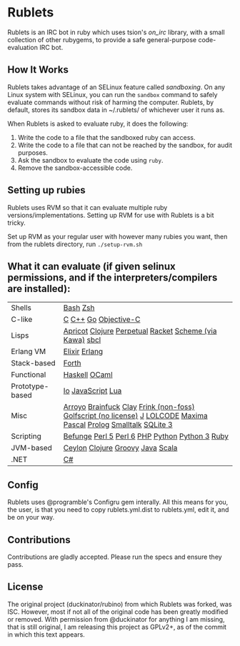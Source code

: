 Rublets
=======

Rublets is an IRC bot in ruby which uses tsion's *on_irc* library, with a small collection of other rubygems, to provide a safe general-purpose code-evaluation IRC bot.

How It Works
------------

Rublets takes advantage of an SELinux feature called *sandboxing*. On any Linux system with SELinux, you can run the `sandbox` command to safely evaluate commands without risk of harming the computer. Rublets, by default, stores its sandbox data in ~/.rublets/ of whichever user it runs as.

When Rublets is asked to evaluate ruby, it does the following:

1. Write the code to a file that the sandboxed ruby can access.
2. Write the code to a file that can not be reached by the sandbox, for audit purposes.
3. Ask the sandbox to evaluate the code using `ruby`.
4. Remove the sandbox-accessible code.

Setting up rubies
-----------------

Rublets uses RVM so that it can evaluate multiple ruby versions/implementations. Setting up RVM for use with Rublets is a bit tricky.

Set up RVM as your regular user with however many rubies you want, then from the rublets directory, run `./setup-rvm.sh`

What it can evaluate (if given selinux permissions, and if the interpreters/compilers are installed):
-----------------------------------------------------------------------------------------------------


<table>
<tr>
  <td>Shells</td>
  <td>
    <a href="https://www.gnu.org/software/bash/">Bash</a>
    <a href="http://www.zsh.org/">Zsh</a>
  </td>
</tr>
<tr>
  <td>C-like</td>
  <td>
    <a href="http://gcc.gnu.org/">C</a>
    <a href="http://gcc.gnu.org/">C++</a>
    <a href="http://www.golang.org/">Go</a>
    <a href="http://gcc.gnu.org/">Objective-C</a>
  </td>
</tr>
<tr>
  <td>Lisps</td>
  <td>
    <a href="https://github.com/programble/apricot">Apricot</a>
    <a href="http://clojure.org/">Clojure</a>
    <a href="https://github.com/programble/perpetual">Perpetual</a>
    <a href="http://racket-lang.org">Racket</a>
    <a href="https://en.wikipedia.org/wiki/Scheme_%28programming_language%29">Scheme (via Kawa)</a>
    <a href="http://sbcl.org">sbcl</a>
  </td>
</tr>
<tr>
  <td>Erlang VM</td>
  <td>
    <a href="http://elixir-lang.org">Elixir</a>
    <a href="http://erlang.org">Erlang</a>
  </td>
</tr>
<tr>
  <td>Stack-based</td>
  <td>
    <a href="https://www.gnu.org/software/gforth/">Forth</a>
  </td>
</tr>
<tr>
  <td>Functional</td>
  <td>
    <a href="http://haskell.org">Haskell</a>
    <a href="http://caml.inria.fr/">OCaml</a>
  </td>
</tr>
<tr>
  <td>Prototype-based</td>
  <td>
    <a href="http://iolanguage.com">Io</a>
    <a href="https://developer.mozilla.org/en/JavaScript">JavaScript</a>
    <a href="http://lua.org">Lua</a>
  </td>
</tr>
<tr>
  <td>Misc</td>
  <td>
    <a href="https://github.com/boredomist/arroyo">Arroyo</a>
    <a href="https://github.com/pocmo/Ruby-Brainfuck">Brainfuck</a>
    <a href="http://claylabs.com/clay/">Clay</a>
    <a href="https://futureboy.us/frinkdocs/">Frink (non-foss)</a>
    <a href="http://www.golfscript.com/golfscript/">Golfscript (no license)</a>
    <a href="http://www.jsoftware.com/">J</a>
    <a href="http://lolcode.com/">LOLCODE</a>
    <a href="http://maxima.sourceforge.net/">Maxima</a>
    <a href="http://www.freepascal.org/">Pascal</a>
    <a href="http://www.gprolog.org/">Prolog</a>
    <a href="http://smalltalk.gnu.org">Smalltalk</a>
    <a href="https://www.sqlite.org/">SQLite 3</a>
  </td>
</tr>
<tr>
  <td>Scripting</td>
  <td>
    <a href="https://github.com/programble/befrunge">Befunge</a>
    <a href="http://www.perl.org">Perl 5</a>
    <a href="http://perl6.org">Perl 6</a>
    <a href="http://php.net">PHP</a>
    <a href="http://www.python.org">Python</a>
    <a href="http://docs.python.org/release/3.2.3/whatsnew/index.html">Python 3</a>
    <a href="http://www.ruby-lang.org">Ruby</a>
  </td>
</tr>
<tr>
  <td>JVM-based</td>
  <td>
    <a href="http://ceylon-lang.org/">Ceylon</a>
    <a href="http://clojure.org/">Clojure</a>
    <a href="http://groovy.codehaus.org/">Groovy</a>
    <a href="http://openjdk.java.net/">Java</a>
    <a href="http://www.scala-lang.org">Scala</a>
  </td>
</tr>
<tr>
  <td>.NET</td>
  <td>
    <a href="http://msdn.microsoft.com/en-us/vstudio/hh388566">C#</a>
  </td>
</tr>
</table>

Config
------

Rublets uses @programble's Configru gem interally. All this means for you, the user, is that you need to copy rublets.yml.dist to rublets.yml, edit it, and be on your way.

Contributions
-------------

Contributions are gladly accepted. Please run the specs and ensure they pass.

License
-------

The original project (duckinator/rubino) from which Rublets was forked, was ISC.
However, most if not all of the original code has been greatly modified or removed.
With permission from @duckinator for anything I am missing, that is still original,
I am releasing this project as GPLv2+, as of the commit in which this text appears.
